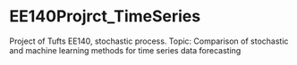 # EE140Projrct_TimeSeries
Project of Tufts EE140, stochastic process.
Topic: Comparison of stochastic and machine learning methods for time series data forecasting
